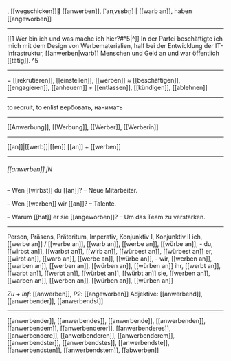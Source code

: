 , [[wegschicken]]🤝 [[anwerben]], [ˈanˌvɛʁbn̩] | [[warb an]], haben [[angeworben]]

---
[[1 Wer bin ich und was mache ich hier?#^5|^]] In der Partei beschäftigte ich mich mit dem Design von Werbematerialien, half bei der Entwicklung der IT-Infrastruktur, [[anwerben|warb]] Menschen und Geld an und war öffentlich [[tätig]]. ^5

---
= [[rekrutieren]], [[einstellen]], [[werben]]
≈ [[beschäftigen]], [[engagieren]], [[anheuern]]
≠ [[entlassen]], [[kündigen]], [[ablehnen]]

---
to recruit, to enlist
вербовать, нанимать

---
[[Anwerbung]], [[Werbung]], [[Werber]], [[Werberin]]

---
[[an]]|[[werb]]|[[en]]
[[an]] + [[werben]]

---
###### [[anwerben]] jN
– Wen [[wirbst]] du [[an]]?
– Neue Mitarbeiter.

– Wen [[werben]] wir [[an]]?
– Talente.

– Warum [[hat]] er sie [[angeworben]]?
– Um das Team zu verstärken.

---
Person, Präsens, Präteritum, Imperativ, Konjunktiv I,  Konjunktiv II 
ich, [[werbe an]] / [[werbe an]], [[warb an]], [[werbe an]], [[würbe an]], -
du, [[wirbst an]], [[warbst an]], [[wirb an]], [[würbest an]], [[würbest an]]
er, [[wirbt an]], [[warb an]], [[werbe an]], [[würbe an]], -
wir, [[werben an]], [[warben an]], [[werben an]], [[würben an]], [[würben an]]
ihr, [[werbt an]], [[warbt an]], [[werbt an]], [[würbet an]], [[würbt an]]
sie, [[werben an]], [[warben an]], [[werben an]], [[würben an]], [[würben an]]

*Zu + Inf*: [[anwerben]], *P2*: [[angeworben]]
Adjektive: [[anwerbend]], [[anwerbender]], [[anwerbendst]]

---
[[anwerbender]], [[anwerbendes]], [[anwerbende]], [[anwerbenden]], [[anwerbendem]], [[anwerbenderer]], [[anwerbenderes]], [[anwerbendere]], [[anwerbenderen]], [[anwerbenderem]], [[anwerbendster]], [[anwerbendstes]], [[anwerbendste]], [[anwerbendsten]], [[anwerbendstem]], [[abwerben]]